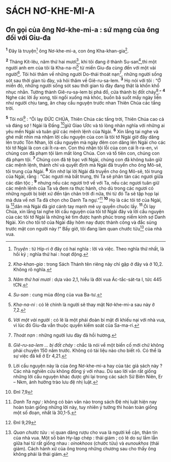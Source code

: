 # SÁCH NƠ-KHE-MI-A
## Ơn gọi của ông Nơ-khe-mi-a : sứ mạng của ông đối với Giu-đa
<sup><b>1</b></sup> Đây là truyện[^1] ông Nơ-khe-mi-a, con ông Kha-khan-gia[^2].

<sup><b>2</b></sup> Tháng Kít-lêu, năm thứ hai mươi[^3], khi tôi đang ở thành Su-san[^4],thì một người anh em của tôi là Kha-na-ni[^5] từ miền Giu-đa cùng đến với một vài người[^6]. Tôi hỏi thăm về những người Do-thái thoát nạn[^7], những người sống sót sau thời gian tù đày, và hỏi thăm về Giê-ru-sa-lem. <sup><b>3</b></sup> Họ nói với tôi : “Ở miền đó, những người sống sót sau thời gian tù đày đang thật là khốn khổ nhục nhằn. Tường thành Giê-ru-sa-lem bị phá đổ, cửa thành bị đốt cháy[^8].” <sup><b>4</b></sup> Nghe các lời ấy xong, tôi ngồi xuống mà khóc, buồn bã suốt mấy ngày liền như người chịu tang, ăn chay cầu nguyện trước nhan Thiên Chúa các tầng trời.

<sup><b>5</b></sup> Tôi nói[^9] : “Ôi lạy ĐỨC CHÚA, Thiên Chúa các tầng trời, Thiên Chúa cao cả và đáng sợ ! Ngài là Đấng [^1*]giữ Giao Ước và tỏ lòng nhân nghĩa với những ai yêu mến Ngài và tuân giữ các mệnh lệnh của Ngài. <sup><b>6</b></sup> Xin lắng tai nghe và ghé mắt nhìn mà nhậm lời cầu nguyện của con là tôi tớ Ngài giờ đây dâng lên trước Tôn Nhan, lời cầu nguyện mà ngày đêm con dâng lên Ngài cho các tôi tớ Ngài là con cái Ít-ra-en. Con thú nhận tội lỗi của con cái Ít-ra-en, vì chúng con đã phạm tội làm mất lòng Chúa. Con và tổ tiên con, chúng con đã phạm tội. <sup><b>7</b></sup> Chúng con đã tệ bạc với Ngài, chúng con đã không tuân giữ các mệnh lệnh, thánh chỉ và quyết định mà Ngài đã truyền cho ông Mô-sê, tôi trung của Ngài. <sup><b>8</b></sup> Xin nhớ lại lời Ngài đã truyền cho ông Mô-sê, tôi trung của Ngài, rằng : “Các ngươi mà bất trung, thì Ta sẽ phân tán các ngươi giữa các dân tộc ; <sup><b>9</b></sup> nhưng nếu các ngươi trở về với Ta, nếu các ngươi tuân giữ các mệnh lệnh của Ta và đem ra thực hành, cho dù trong các ngươi có những người bị biệt xứ đến tận chân trời đi nữa, thì từ đó Ta sẽ tập họp lại mà đưa về nơi Ta đã chọn cho Danh Ta ngự.”[^10] <sup><b>10</b></sup> Họ là các tôi tớ của Ngài, là [^2*]dân mà Ngài đã giơ cánh tay mạnh mẽ uy quyền chuộc lấy. <sup><b>11</b></sup> Ôi lạy Chúa, xin lắng tai nghe lời cầu nguyện của tôi tớ Ngài đây và lời cầu nguyện của các tôi tớ Ngài là những kẻ tìm được hạnh phúc trong niềm kính sợ Danh Ngài. Xin cho tôi tớ của Ngài đây hôm nay được thành công và đắc sủng trước mặt con người này !” Bấy giờ, tôi đang làm quan chước tửu[^11] của nhà vua.

[^1]: <i>Truyện</i> : từ Híp-ri ở đây có hai nghĩa : lời và việc. Theo nghĩa thứ nhất, là hồi ký ; nghĩa thứ hai : hoạt động.
[^2]: <i>Kha-khan-gia</i> : trong Sách Thánh tên riêng này chỉ gặp ở đây và ở 10,2. Không rõ nghĩa.
[^3]: <i>Năm thứ hai mươi</i> : dựa vào 2,1, hiểu là đời vua Ác-tắc-sát-ta I, tức 445 tCN.
[^4]: <i>Su-san</i> : cung mùa đông của vua Ba-tư.
[^5]: <i>Kha-na-ni</i> : có lẽ chính là người sẽ thay mặt Nơ-khe-mi-a sau này ở 7,2.
[^6]: <i>Với một vài người</i> : có lẽ là một phái đoàn bí mật đi khiếu nại với nhà vua, vì lúc đó Giu-đa vẫn thuộc quyền kiểm soát của Sa-ma-ri.
[^7]: <i>Thoát nạn</i> : những người lưu đày đã hồi hương.
[^8]: <i>Giê-ru-sa-lem ... bị đốt cháy</i> : chắc là nói về một biến cố mới chứ không phải chuyện 150 năm trước. Không có tài liệu nào cho biết rõ. Có thể là sự việc đã kể ở Er 4,21.
[^9]: Lời cầu nguyện này là của ông Nơ-khe-mi-a hay của tác giả sách này ? Các nhà nghiên cứu không đồng ý với nhau. Dù sao lời văn rất giống những lời cầu nguyện khác được ghi lại trong các sách Sử Biên Niên, Er – Nkm, ảnh hưởng trào lưu đệ nhị luật.
[^10]: <i>Danh Ta ngự</i> : không có bản văn nào trong sách Đệ nhị luật hiện nay hoàn toàn giống những lời này, tuy nhiên ý tưởng thì hoàn toàn giống một số đoạn, nhất là 30,1-5.
[^11]: <i>Quan chước tửu</i> : vị quan dâng rượu cho vua là người kề cận, thân tín của nhà vua. Một số bản Hy-lạp chép : thái giám ; có lẽ do sự lầm lẫn giữa hai từ rất giống nhau : <i>oinokhoos</i> (chước tửu) và <i>eunoukhos</i> (thái giám). Cách hành xử của ông trong những chương sau cho thấy ông không phải là thái giám.
[^1*]: Đnl 7,9
[^2*]: Đnl 9,29
